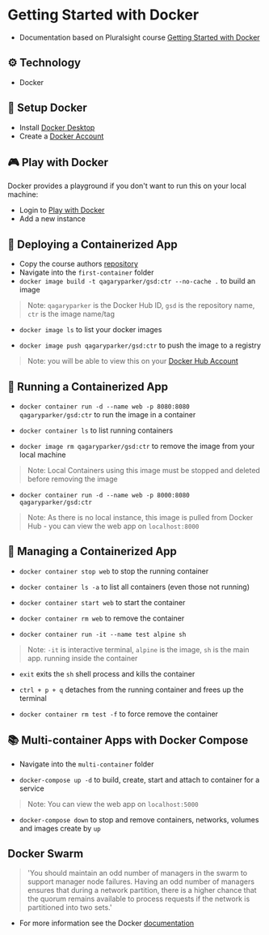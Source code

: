 # Getting Started with Docker

- Documentation based on Pluralsight course [Getting Started with Docker](https://app.pluralsight.com/library/courses/getting-started-docker)

## :gear: Technology
- Docker

## :notebook: Setup Docker

- Install [Docker Desktop](https://www.docker.com/products/docker-desktop)
- Create a [Docker Account](https://hub.docker.com/signup)

## :video_game: Play with Docker
Docker provides a playground if you don't want to run this on your local machine:
- Login to [Play with Docker](https://labs.play-with-docker.com/)
- Add a new instance

## :rocket: Deploying a Containerized App

- Copy the course authors [repository](https://github.com/nigelpoulton/gsd)
- Navigate into the `first-container` folder
- `docker image build -t qagaryparker/gsd:ctr --no-cache .` to build an image

> Note: `qagaryparker` is the Docker Hub ID, `gsd` is the repository name, `ctr` is the image name/tag

- `docker image ls` to list your docker images

- `docker image push qagaryparker/gsd:ctr` to push the image to a registry

> Note: you will be able to view this on your [Docker Hub Account](https://hub.docker.com/repository/docker)

## :runner: Running a Containerized App

- `docker container run -d --name web -p 8080:8080 qagaryparker/gsd:ctr` to run the image in a container

- `docker container ls` to list running containers

- `docker image rm qagaryparker/gsd:ctr` to remove the image from your local machine

> Note: Local Containers using this image must be stopped and deleted before removing the image

- `docker container run -d --name web -p 8000:8080 qagaryparker/gsd:ctr`

> Note: As there is no local instance, this image is pulled from Docker Hub - you can view the web app on `localhost:8000`

## :blue_book: Managing a Containerized App

- `docker container stop web` to stop the running container

- `docker container ls -a` to list all containers (even those not running)

- `docker container start web` to start the container

- `docker container rm web` to remove the container

- `docker container run -it --name test alpine sh`

>Note: `-it` is interactive terminal, `alpine` is the image, `sh` is the main app. running inside the container

- `exit` exits the `sh` shell process and kills the container

- `ctrl + p + q` detaches from the running container and frees up the terminal

- `docker container rm test -f` to force remove the container

## :books: Multi-container Apps with Docker Compose

- Navigate into the `multi-container` folder

- `docker-compose up -d` to build, create, start and attach to container for a service

> Note: You can view the web app on `localhost:5000`

- `docker-compose down` to stop and remove containers, networks, volumes and images create by `up`

## Docker Swarm

> 'You should maintain an odd number of managers in the swarm to support manager node failures. Having an odd number of managers ensures that during a network partition, there is a higher chance that the quorum remains available to process requests if the network is partitioned into two sets.'

- For more information see the Docker [documentation](https://docs.docker.com/engine/swarm/admin_guide/#add-manager-nodes-for-fault-tolerance)



 